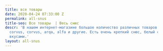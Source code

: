 ```yaml
---
title: все товары
date: 2020-04-24 07:33:00 Z
permalink: all-snus
title-seo: Все товары  | Весь снюс
descr: 'В нашем интернет-магазине большое количество различных товаров: siberia, odens,
  corvus, corvus, arqa, alfa и другие. Есть очень крепкий снюс, белый снюс, с различными
  вкусами.'
layout: all-snus
---
```


